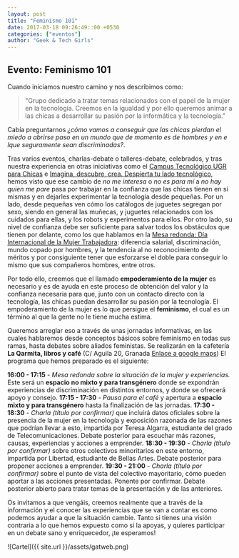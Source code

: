 ```yaml
---
layout: post
title: "Feminismo 101"
date: 2017-03-18 09:26:49::00 +0530
categories: ["eventos"]
author: "Geek & Tech Girls"
---
```


## Evento: Feminismo 101

Cuando iniciamos nuestro camino y nos describimos como:

> "Grupo dedicado a tratar temas relacionados con el papel de la mujer en la tecnología. Creemos en la igualdad y por ello queremos animar a las chicas a desarrollar su pasión por la informática y la tecnología."

Cabía preguntarnos _¿cómo vamos a conseguir que las chicas pierdan el miedo a abrirse paso en un mundo que de momento es de hombres y en e lque seguramente sean discriminadas?_.

Tras varios eventos, charlas-debate o talleres-debate, celebrados, y tras nuestra experiencia en otras iniciativas como el [Campus Tecnológico UGR para Chicas](http://sereingeniera.ugr.es/) e [Imagina, descubre, crea. Despierta tu lado tecnológico](http://osl.ugr.es/imagina-descubre-crea/), hemos visto que ese cambio de _no me interesa_ o _no es para mí_ a _no hay quien me pare_ pasa por trabajar en la confianza que las chicas tienen en sí mismas y en dejarles experimentar la tecnología desde pequeñas. Por un lado, desde pequeñas ven cómo los catálogos de juguetes segregan por sexo, siendo en general las muñecas, y juguetes relacionados con los cuidados para ellas, y los robots y experimentos para ellos. Por otro lado, su nivel de confianza debe ser suficiente para salvar todos los obstáculos que tienen por delante, como los que hablamos en la [Mesa redonda: Día Internacional de la Mujer Trabajadora](https://www.meetup.com/es-ES/Granada-Geek/events/238139583/): diferencia salarial, discriminación, mundo copado por hombres, y la tendencia al no reconocimiento de méritos y por consiguiente tener que esforzarse el doble para conseguir lo mismo que sus compañeros hombres, entre otros.

Por todo ello, creemos que el llamado __empoderamiento de la mujer__ es necesario y es de ayuda en este proceso de obtención del valor y la confianza necesaria para que, junto con un contacto directo con la tecnología, las chicas puedan desarrollar su pasión por la tecnología. El empoderamiento de la mujer es lo que persigue el __feminismo__, el cual es un término al que la gente no le tiene mucha estima.

Queremos arreglar eso a través de unas jornadas informativas, en las cuales hablaremos desde conceptos básicos sobre feminismo en todas sus ramas, hasta debates sobre aliados feministas. Se realizarán en la cafetería __La Qarmita, libros y café__ (C/ Aguila 20, Granada [Enlace a google maps](https://goo.gl/maps/17gdHMnEqhT2))
El programa que hemos preparado es el siguiente:

__16:00 - 17:15__ - _Mesa redonda sobre la situación de la mujer y experiencias._ Este será un __espacio no mixto y para transgénero__ donde se expondrán experiencias de discriminación en distintos entornos, y donde se ofrecerá apoyo y consejo.
__17:15 - 17:30__ - _Pausa para el café_ y apertura a __espacio mixto y para transgénero__ hasta la finalización de las jornadas.
__17:30 - 18:30__ - _Charla (título por confirmar)_ que incluirá datos oficiales sobre la presencia de la mujer en la tecnología y exposición razonada de las razones que podrían llevar a esto, impartida por Teresa Algarra, estudiante del grado de Telecomunicaciones. Debate posterior para escuchar más razones, causas, experiencias y acciones a emprender.
__18:30 - 19:30__ - _Charla (título por confirmar)_ sobre otros colectivos minoritarios en este entorno, impartida por Libertad, estudiante de Bellas Artes. Debate posterior para proponer acciones a emprender.
__19:30 - 21:00__ - _Charla (título por confirmar)_ sobre el punto de vista del colectivo mayoritario, cómo pueden aportar a las acciones presentadas. Ponente por confirmar. Debate posterior abierto para tratar temas de la presentación y de las anteriores.

Os invitamos a que vengáis, creemos realmente que a través de la información y el conocer las experiencias que se van a contar es como podemos ayudar a que la situación cambie. Tanto si tienes una visión contraria a lo que hemos expuesto como si la apoyas, y quieres participar en un debate sano y enriquecedor, ¡te esperamos!

![Cartel]({{ site.url }}/assets/gatweb.png)
